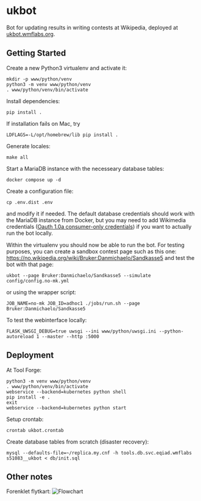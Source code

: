 # ukbot

Bot for updating results in writing contests at Wikipedia, deployed at [ukbot.wmflabs.org](https//ukbot.wmflabs.org).
 
## Getting Started

Create a new Python3 virtualenv and activate it:

	mkdir -p www/python/venv
	python3 -m venv www/python/venv
	. www/python/venv/bin/activate

Install dependencies:

	pip install .

If installation fails on Mac, try

	LDFLAGS=-L/opt/homebrew/lib pip install .

Generate locales:

    make all

Start a MariaDB instance with the necesseary database tables:

	docker compose up -d

Create a configuration file:

	cp .env.dist .env

and modify it if needed. The default database credentials should work with the MariaDB instance from Docker, but you may need to add Wikimedia credentials ([Oauth 1.0a consumer-only credentials](https://meta.wikimedia.org/wiki/Special:OAuthConsumerRegistration/propose?wpownerOnly=1&wpoauthVersion=2))
if you want to actually run the bot locally.

Within the virtualenv you should now be able to run the bot. For testing purposes, you can create
a sandbox contest page such as this one: https://no.wikipedia.org/wiki/Bruker:Danmichaelo/Sandkasse5
and test the bot with that page:

	ukbot --page Bruker:Danmichaelo/Sandkasse5 --simulate config/config.no-mk.yml

or using the wrapper script:

	JOB_NAME=no-mk JOB_ID=adhoc1 ./jobs/run.sh --page Bruker:Danmichaelo/Sandkasse5

To test the webinterface locally:

	FLASK_UWSGI_DEBUG=true uwsgi --ini www/python/uwsgi.ini --python-autoreload 1 --master --http :5000

## Deployment

At Tool Forge:

```
python3 -m venv www/python/venv
. www/python/venv/bin/activate
webservice --backend=kubernetes python shell
pip install -e .
exit
webservice --backend=kubernetes python start
```

Setup crontab:

    crontab ukbot.crontab

Create database tables from scratch (disaster recovery):

    mysql --defaults-file=~/replica.my.cnf -h tools.db.svc.eqiad.wmflabs s51083__ukbot < db/init.sql

## Other notes

Forenklet flytkart:
![Flowchart](https://github.com/danmichaelo/UKBot/raw/master/flowchart.png)
 